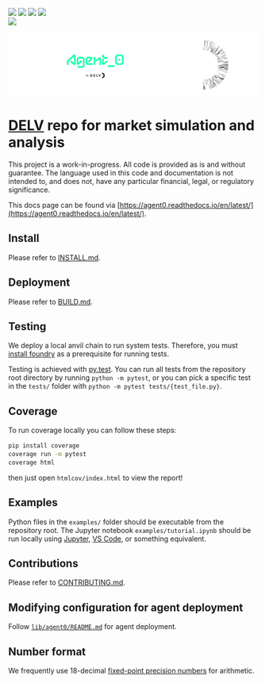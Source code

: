[![](https://codecov.io/gh/delvtech/agent0/branch/main/graph/badge.svg?token=1S60MD42ZP)](https://app.codecov.io/gh/delvtech/agent0?displayType=list)
[![](https://readthedocs.org/projects/agent0/badge/?version=latest)](https://agent0.readthedocs.io/en/latest/?badge=latest)
[![](https://img.shields.io/badge/code%20style-black-000000.svg)](https://github.com/psf/black)
[![](https://img.shields.io/badge/testing-pytest-blue.svg)](https://docs.pytest.org/en/latest/contents.html)
<br><a href="https://app.codecov.io/gh/delvtech/agent0?displayType=list"><img height="50px" src="https://codecov.io/gh/delvtech/agent0/graphs/sunburst.svg?token=1S60MD42ZP"><a>

<picture>
  <source media="(prefers-color-scheme: dark)" srcset="icons/agent0-dark.svg">
  <img alt="Agent 0" src="icons/agent0-light.svg">
</picture>

# [DELV](https://delv.tech) repo for market simulation and analysis

This project is a work-in-progress. All code is provided as is and without guarantee.
The language used in this code and documentation is not intended to, and does not, have any particular financial, legal, or regulatory significance.

This docs page can be found via [https://agent0.readthedocs.io/en/latest/](https://agent0.readthedocs.io/en/latest/).

## Install

Please refer to [INSTALL.md](INSTALL.md).

## Deployment

Please refer to [BUILD.md](BUILD.md).

## Testing

We deploy a local anvil chain to run system tests. Therefore, you must [install foundry](https://github.com/foundry-rs/foundry#installatio://github.com/foundry-rs/foundry#installation) as a prerequisite for running tests.

Testing is achieved with [py.test](https://docs.pytest.org/en/latest/contents.html). You can run all tests from the repository root directory by running `python -m pytest`, or you can pick a specific test in the `tests/` folder with `python -m pytest tests/{test_file.py}`.

## Coverage

To run coverage locally you can follow these steps:

```bash
pip install coverage
coverage run -m pytest
coverage html
```

then just open `htmlcov/index.html` to view the report!

## Examples

Python files in the `examples/` folder should be executable from the repository root.
The Jupyter notebook `examples/tutorial.ipynb` should be run locally using [Jupyter](https://jupyter.org/install), [VS Code](https://code.visualstudio.com/docs/datascience/jupyter-notebooks), or something equivalent.

## Contributions

Please refer to [CONTRIBUTING.md](CONTRIBUTING.md).

## Modifying configuration for agent deployment

Follow [`lib/agent0/README.md`](lib/agent0/README.md) for agent deployment.

## Number format

We frequently use 18-decimal [fixed-point precision numbers](https://github.com/delvtech/fixedpointmath#readme) for arithmetic.
